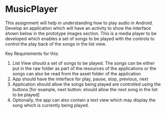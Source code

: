 # MusicPlayer

This assignment will help in understanding how to play audio in Android.
Develop an application which will have an activity to show the interface shown
below in the prototype images section. This is a media player to be developed
which enables a set of songs to be played with the controls to control the play back
of the songs in the list view.

Key Requirements for this:
1. List View should a set of songs to be played. The songs can be either put in
  the raw folder as part of the resources of the applications or the songs can
  also be read from the asset folder of the application
2. App should have the interface for play, pause, stop, previous, next
3. Application should allow the songs being played are controlled using the
  buttons [for example, next button: should allow the next song in the list to
  be played]
4. Optionally, the app can also contain a text view which may display the song
  which is currently being played.
